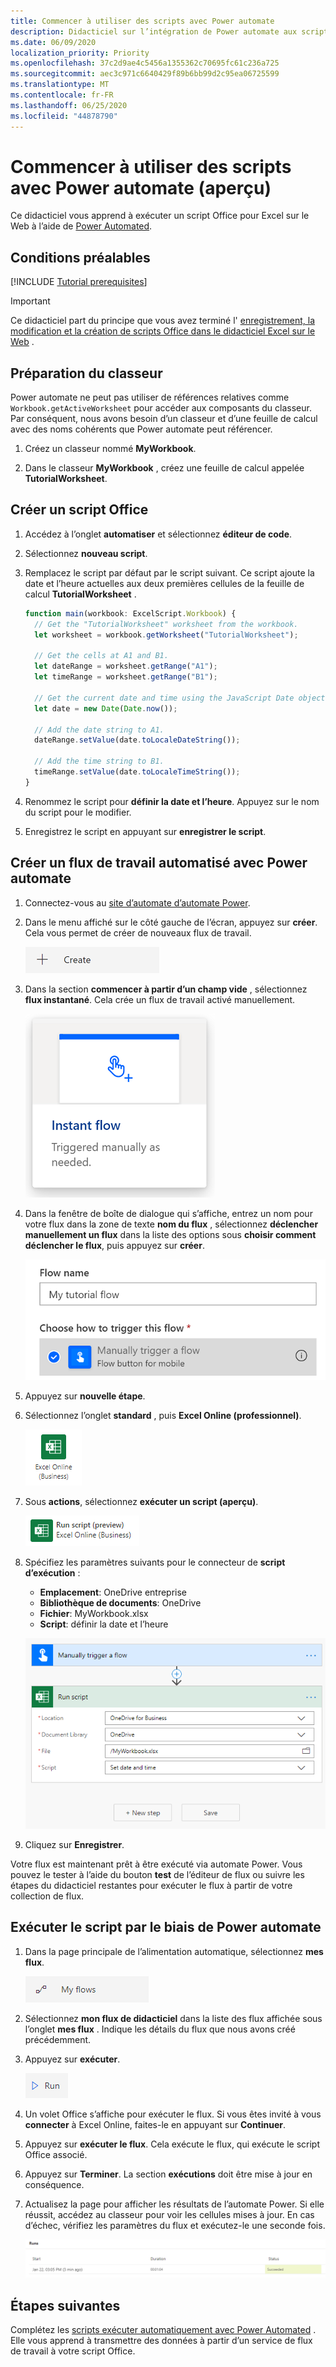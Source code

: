 ```yaml
---
title: Commencer à utiliser des scripts avec Power automate
description: Didacticiel sur l’intégration de Power automate aux scripts Office à l’aide d’un déclencheur manuel.
ms.date: 06/09/2020
localization_priority: Priority
ms.openlocfilehash: 37c2d9ae4c5456a1355362c70695fc61c236a725
ms.sourcegitcommit: aec3c971c6640429f89b6bb99d2c95ea06725599
ms.translationtype: MT
ms.contentlocale: fr-FR
ms.lasthandoff: 06/25/2020
ms.locfileid: "44878790"
---
```

# <a name="start-using-scripts-with-power-automate-preview"></a>Commencer à utiliser des scripts avec Power automate (aperçu)

Ce didacticiel vous apprend à exécuter un script Office pour Excel sur le Web à l’aide de [Power Automated](https://flow.microsoft.com).

## <a name="prerequisites"></a>Conditions préalables

[!INCLUDE [Tutorial prerequisites](../includes/tutorial-prerequisites.md)]

> [!IMPORTANT]
> Ce didacticiel part du principe que vous avez terminé l' [enregistrement, la modification et la création de scripts Office dans le didacticiel Excel sur le Web](excel-tutorial.md) .

## <a name="prepare-the-workbook"></a>Préparation du classeur

Power automate ne peut pas utiliser de références relatives comme `Workbook.getActiveWorksheet` pour accéder aux composants du classeur. Par conséquent, nous avons besoin d’un classeur et d’une feuille de calcul avec des noms cohérents que Power automate peut référencer.

1. Créez un classeur nommé **MyWorkbook**.

2. Dans le classeur **MyWorkbook** , créez une feuille de calcul appelée **TutorialWorksheet**.

## <a name="create-an-office-script"></a>Créer un script Office

1. Accédez à l’onglet **automatiser** et sélectionnez **éditeur de code**.

2. Sélectionnez **nouveau script**.

3. Remplacez le script par défaut par le script suivant. Ce script ajoute la date et l’heure actuelles aux deux premières cellules de la feuille de calcul **TutorialWorksheet** .

    ```TypeScript
    function main(workbook: ExcelScript.Workbook) {
      // Get the "TutorialWorksheet" worksheet from the workbook.
      let worksheet = workbook.getWorksheet("TutorialWorksheet");

      // Get the cells at A1 and B1.
      let dateRange = worksheet.getRange("A1");
      let timeRange = worksheet.getRange("B1");

      // Get the current date and time using the JavaScript Date object.
      let date = new Date(Date.now());

      // Add the date string to A1.
      dateRange.setValue(date.toLocaleDateString());

      // Add the time string to B1.
      timeRange.setValue(date.toLocaleTimeString());
    }
    ```

4. Renommez le script pour **définir la date et l’heure**. Appuyez sur le nom du script pour le modifier.

5. Enregistrez le script en appuyant sur **enregistrer le script**.

## <a name="create-an-automated-workflow-with-power-automate"></a>Créer un flux de travail automatisé avec Power automate

1. Connectez-vous au [site d’automate d’automate Power](https://flow.microsoft.com).

2. Dans le menu affiché sur le côté gauche de l’écran, appuyez sur **créer**. Cela vous permet de créer de nouveaux flux de travail.

    ![Bouton créer dans Power automate.](../images/power-automate-tutorial-1.png)

3. Dans la section **commencer à partir d’un champ vide** , sélectionnez **flux instantané**. Cela crée un flux de travail activé manuellement.

    ![Option flux instantané permettant de créer un flux de travail.](../images/power-automate-tutorial-2.png)

4. Dans la fenêtre de boîte de dialogue qui s’affiche, entrez un nom pour votre flux dans la zone de texte **nom du flux** , sélectionnez **déclencher manuellement un flux** dans la liste des options sous **choisir comment déclencher le flux**, puis appuyez sur **créer**.

    ![Option de déclencheur manuel pour la création d’un flux de messagerie instantanée.](../images/power-automate-tutorial-3.png)

5. Appuyez sur **nouvelle étape**.

6. Sélectionnez l’onglet **standard** , puis **Excel Online (professionnel)**.

    ![Option Power automate pour Excel Online (professionnel).](../images/power-automate-tutorial-4.png)

7. Sous **actions**, sélectionnez **exécuter un script (aperçu)**.

    ![Option d’action automate Power pour exécuter un script (aperçu).](../images/power-automate-tutorial-5.png)

8. Spécifiez les paramètres suivants pour le connecteur de **script d’exécution** :

    - **Emplacement**: OneDrive entreprise
    - **Bibliothèque de documents**: OneDrive
    - **Fichier**: MyWorkbook.xlsx
    - **Script**: définir la date et l’heure

    ![Paramètres du connecteur pour l’exécution d’un script dans Power Automated.](../images/power-automate-tutorial-6.png)

9. Cliquez sur **Enregistrer**.

Votre flux est maintenant prêt à être exécuté via automate Power. Vous pouvez le tester à l’aide du bouton **test** de l’éditeur de flux ou suivre les étapes du didacticiel restantes pour exécuter le flux à partir de votre collection de flux.

## <a name="run-the-script-through-power-automate"></a>Exécuter le script par le biais de Power automate

1. Dans la page principale de l’alimentation automatique, sélectionnez **mes flux**.

    ![Bouton mes flux dans Power automate.](../images/power-automate-tutorial-7.png)

2. Sélectionnez **mon flux de didacticiel** dans la liste des flux affichée sous l’onglet **mes flux** . Indique les détails du flux que nous avons créé précédemment.

3. Appuyez sur **exécuter**.

    ![Bouton exécuter dans Power automate.](../images/power-automate-tutorial-8.png)

4. Un volet Office s’affiche pour exécuter le flux. Si vous êtes invité à vous **connecter** à Excel Online, faites-le en appuyant sur **Continuer**.

5. Appuyez sur **exécuter le flux**. Cela exécute le flux, qui exécute le script Office associé.

6. Appuyez sur **Terminer**. La section **exécutions** doit être mise à jour en conséquence.

7. Actualisez la page pour afficher les résultats de l’automate Power. Si elle réussit, accédez au classeur pour voir les cellules mises à jour. En cas d’échec, vérifiez les paramètres du flux et exécutez-le une seconde fois.

    ![Alimentation automatique sortie montrant un flux réussi.](../images/power-automate-tutorial-9.png)

## <a name="next-steps"></a>Étapes suivantes

Complétez les [scripts exécuter automatiquement avec Power Automated](excel-power-automate-trigger.md) . Elle vous apprend à transmettre des données à partir d’un service de flux de travail à votre script Office.
